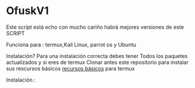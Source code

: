 # OfuskV1
Este script está echo con mucho cariño habrá mejores versiones de este SCRIPT

Funciona para : termux,Kali Linux, parrot os y Ubuntu

Instalación? Para una instalación correcta debes tener
Todos los paquetes actualizados y si eres de termux
Clonar antes este repositorio para instalar sus rescursos básicos
[recursos básicos](https://github.com/Juliocj7/UtilsCj7) para termux


Instalación :

